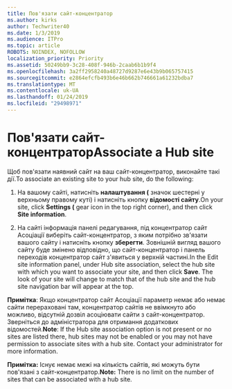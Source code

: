 ```yaml
---
title: Пов'язати сайт-концентратор
ms.author: kirks
author: Techwriter40
ms.date: 1/3/2019
ms.audience: ITPro
ms.topic: article
ROBOTS: NOINDEX, NOFOLLOW
localization_priority: Priority
ms.assetid: 50249bb9-3c28-408f-946b-2caab6b1b9f4
ms.openlocfilehash: 3a2ff2958240a48727d9287e6e43b9b065757415
ms.sourcegitcommit: e2864efcfb493b6e46b662b746661a61232bdba7
ms.translationtype: MT
ms.contentlocale: uk-UA
ms.lasthandoff: 01/24/2019
ms.locfileid: "29498971"
---
```

# <a name="associate-a-hub-site"></a><span data-ttu-id="51c9d-102">Пов'язати сайт-концентратор</span><span class="sxs-lookup"><span data-stu-id="51c9d-102">Associate a Hub site</span></span>

<span data-ttu-id="51c9d-103">Щоб пов'язати наявний сайт на ваш сайт-концентратор, виконайте такі дії.</span><span class="sxs-lookup"><span data-stu-id="51c9d-103">To associate an existing site to your hub site, do the following:</span></span>
  
1. <span data-ttu-id="51c9d-104">На вашому сайті, натисніть **налаштування (** значок шестерні у верхньому правому куті) і натисніть кнопку **відомості сайту**.</span><span class="sxs-lookup"><span data-stu-id="51c9d-104">On your site, click **Settings (** gear icon in the top right corner), and then click **Site information**.</span></span> 
    
2. <span data-ttu-id="51c9d-p101">На сайті інформація панелі редагування, під концентратор сайт Асоціації виберіть сайт-концентратор, з яким потрібно зв'язати вашого сайту і натисніть кнопку **зберегти**. Зовнішній вигляд вашого сайту буде змінено відповідно, що сайт-концентратор і панель переходів концентратор сайт з'явиться у верхній частині.</span><span class="sxs-lookup"><span data-stu-id="51c9d-p101">In the Edit site information panel, under Hub site association, select the hub site with which you want to associate your site, and then click **Save**. The look of your site will change to match that of the hub site and the hub site navigation bar will appear at the top.</span></span> 
    
 <span data-ttu-id="51c9d-p102">**Примітка**: Якщо концентратор сайт Асоціації параметр немає або немає сайти перераховані там, концентратор сайтів не ввімкнуто або можливо, відсутній дозвіл асоціювати сайти з сайт-концентратор. Зверніться до адміністратора для отримання додаткових відомостей.</span><span class="sxs-lookup"><span data-stu-id="51c9d-p102">**Note**: If the Hub site association option is not present or no sites are listed there, hub sites may not be enabled or you may not have permission to associate sites with a hub site. Contact your administrator for more information.</span></span> 
  
 <span data-ttu-id="51c9d-109">**Примітка:** Існує немає межі на кількість сайтів, які можуть бути пов'язані з сайт-концентратор.</span><span class="sxs-lookup"><span data-stu-id="51c9d-109">**Note:** There is no limit on the number of sites that can be associated with a hub site.</span></span> 
  

